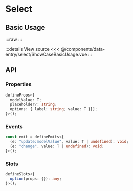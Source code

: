 <script setup lang="ts">
import ShowCaseBasicUsage from './ShowCaseBasicUsage.vue'
</script>

# Select

## Basic Usage

:::raw
<ShowCaseBasicUsage class="vp-raw" />
:::

:::details View source
<<< @/components/data-entry/select/ShowCaseBasicUsage.vue
:::

## API

### Properties

```ts
defineProps<{
  modelValue: T;
  placeholder?: string;
  options: { label: string; value: T }[];
}>();
```

### Events

```ts
const emit = defineEmits<{
  (e: "update:modelValue", value: T | undefined): void;
  (e: "change", value: T | undefined): void;
}>();
```

### Slots

```ts
defineSlots<{
  option(props: {}): any;
}>();
```

